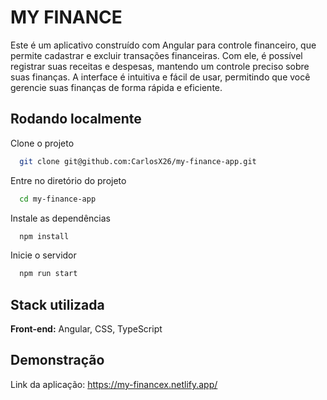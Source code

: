 # MY FINANCE

Este é um aplicativo construído com Angular para controle financeiro, que permite cadastrar e excluir transações financeiras. Com ele, é possível registrar suas receitas e despesas, mantendo um controle preciso sobre suas finanças. A interface é intuitiva e fácil de usar, permitindo que você gerencie suas finanças de forma rápida e eficiente.

## Rodando localmente

Clone o projeto

```bash
  git clone git@github.com:CarlosX26/my-finance-app.git
```

Entre no diretório do projeto

```bash
  cd my-finance-app
```

Instale as dependências

```bash
  npm install
```

Inicie o servidor

```bash
  npm run start
```

## Stack utilizada

**Front-end:** Angular, CSS, TypeScript

## Demonstração

Link da aplicação: https://my-financex.netlify.app/
